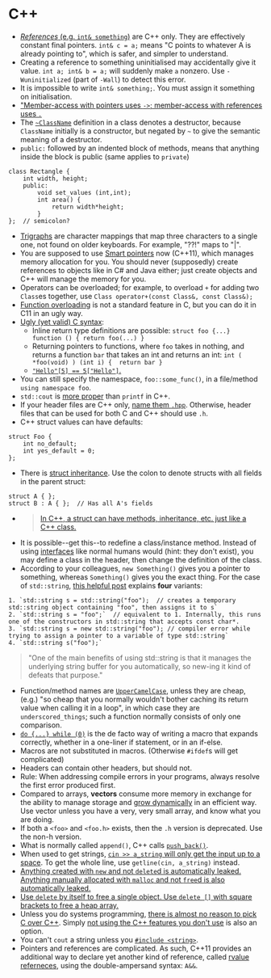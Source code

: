 # C++

* [*References* (e.g. `int& something`)](https://stackoverflow.com/questions/4305673/does-c-have-references) are C++ only. They are effectively constant final pointers. `int& c = a;` means "C points to whatever A is already pointing to", which is safer, and simpler to understand.
* Creating a reference to something uninitialised may accidentally give it value. `int a; int& b = a;` will suddenly make `a` nonzero. Use `-Wuninitialized` (part of `-Wall`) to detect this error.
* It is impossible to write `int& something;`. You must assign it something on initialisation.
* ["Member-access with pointers uses `->`; member-access with references uses `.`](https://stackoverflow.com/a/57780/1558430)
* The [`~ClassName`](http://stackoverflow.com/a/1395509/1558430) definition in a class denotes a destructor, because `ClassName` initially is a constructor, but negated by `~` to give the semantic meaning of a destructor. 
* `public:` followed by an indented block of methods, means that anything inside the block is public (same applies to `private`)

```
class Rectangle {
    int width, height;
    public:
        void set_values (int,int);
        int area() {
            return width*height;
        }
};  // semicolon?
```

* [Trigraphs](http://stackoverflow.com/questions/7825055/what-does-the-c-operator-do) are character mappings that map three characters to a single one, not found on older keyboards. For example, "??!" maps to "|".
* You are supposed to use [Smart pointers](http://en.wikipedia.org/wiki/Smart_pointer) now (C++11), which manages memory allocation for you. You should never (supposedly) create references to objects like in C# and Java either; just create objects and C++ will manage the memory for you.
* Operators can be overloaded; for example, to overload `+` for adding two `Class`es together, use `Class operator+(const Class&, const Class&);`
* [Function overloading](https://www.reddit.com/r/programming/comments/3en2px/til_you_can_use_function_overloading_in_c/) is not a standard feature in C, but you can do it in C11 in an ugly way.
* [Ugly (yet valid) C syntax](http://blog.robertelder.org/weird-c-syntax/):
    * Inline return type definitions are possible: `struct foo {...} function () { return foo(...) }`
    * Returning pointers to functions, where `foo` takes in nothing, and returns a function `bar` that takes an int and returns an int: `int ( *foo(void) ) (int i) {  return bar }`
    * [`"Hello"[5] == 5["Hello"]`.](http://stackoverflow.com/a/381549/1558430)
* You can still specify the namespace, `foo::some_func()`, in a file/method `using namespace foo`.
* `std::cout` is [more proper](http://stackoverflow.com/a/4781861/1558430) than `printf` in C++.
* If your header files are C++ only, [name them `.hpp`](http://stackoverflow.com/questions/152555/h-or-hpp-for-your-class-definitions). Otherwise, header files that can be used for both C and C++ should use `.h`.
* C++ struct values can have defaults:

```
struct Foo {
    int no_default;
    int yes_default = 0;
};
```

* There is [struct inheritance](http://stackoverflow.com/questions/979211/struct-inheritance-in-c). Use the colon to denote structs with all fields in the parent struct:

```
struct A { };
struct B : A { };  // Has all A's fields
```

* > [In C++, a struct can have methods, inheritance, etc. just like a C++ class.](http://stackoverflow.com/a/979241/1558430)
* It is possible--get this--to redefine a class/instance method. Instead of using [interfaces](http://www.tutorialspoint.com/cplusplus/cpp_interfaces.htm) like normal humans would (hint: they don't exist), you may define a class in the header, then change the definition of the class.
* According to your colleagues, `new Something()` gives you a pointer to something, whereas `Something()` gives you the exact thing. For the case of `std::string`, [this helpful post](http://stackoverflow.com/questions/8069092/c-string-declaration) explains **four** variants:

```
1. `std::string s = std::string("foo");  // creates a temporary std::string object containing "foo", then assigns it to s`
2. `std::string s = "foo";`  // equivalent to 1. Internally, this runs one of the constructors in std::string that accepts const char*.
3. `std::string s = new std::string("foo"); // compiler error while trying to assign a pointer to a variable of type std::string`
4. `std::string s("foo");`
```
> "One of the main benefits of using std::string is that it manages the underlying string buffer for you automatically, so new-ing it kind of defeats that purpose."
* Function/method names are [`UpperCamelCase`](https://google.github.io/styleguide/cppguide.html#Function_Names), unless they are cheap, (e.g.) "so cheap that you normally wouldn't bother caching its return value when calling it in a loop", in which case they are `underscored_things`; such a function normally consists of only one comparison.
* [`do {...} while (0)`](http://www.pixelstech.net/article/1390482950-do-%7B-%7D-while-%280%29-in-macros) is the de facto way of writing a macro that expands correctly, whether in a one-liner if statement, or in an if-else.
* Macros are not substituted in macros. (Otherwise `#ifdef`s will get complicated)
* Headers can contain other headers, but should not.
* Rule: When addressing compile errors in your programs, always resolve the first error produced first.
* Compared to arrays, **vectors** consume more memory in exchange for the ability to manage storage and [grow dynamically](http://stackoverflow.com/a/6632991/1558430) in an efficient way. Use vector unless you have a very, very small array, and know what you are doing.
* If both a `<foo>` and `<foo.h>` exists, then the `.h` version is deprecated. Use the non-h version.
* What is normally called `append()`, C++ calls [`push_back()`](http://www.cplusplus.com/reference/vector/vector/push_back/).
* When used to get strings, [`cin >> a_string` will only get the input up to a space](http://www.cplusplus.com/doc/tutorial/basic_io/). To get the whole line, use `getline(cin, a_string)` instead.
* [Anything created with `new` and not `delete`d is automatically leaked.](http://stackoverflow.com/questions/7242493/how-to-create-a-memory-leak-in-c) [Anything manually allocated with `malloc` and not `free`d is also automatically leaked.](http://www.geeksforgeeks.org/what-is-memory-leak-how-can-we-avoid/)
* [Use `delete` by itself to free a single object. Use `delete []` with square brackets to free a heap array.](http://stackoverflow.com/a/8417851/1558430)
* Unless you do systems programming, [there is almost no reason to pick C over C++](https://softwareengineering.stackexchange.com/a/113316/116811). Simply [not using the C++ features you don't use](https://softwareengineering.stackexchange.com/a/113398/116811) is also an option.
* You can't `cout` a string unless you [`#include <string>`](https://stackoverflow.com/a/6321005/1558430).
* Pointers and references are complicated. As such, C++11 provides an additional way to declare yet another kind of reference, called [rvalue referneces](http://www.open-std.org/jtc1/sc22/wg21/docs/papers/2004/n1690.html), using the double-ampersand syntax: `A&&`.